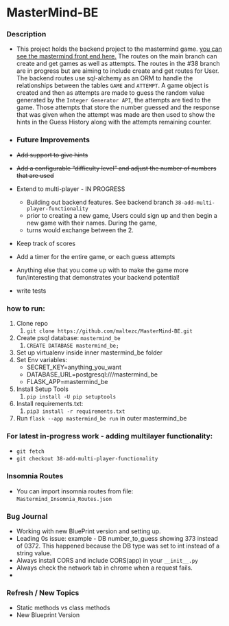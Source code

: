 # MasterMind-BE

### Description
- This project holds the backend project to the mastermind game.
  [you can see the mastermind front end here.](https://github.com/maltezc/MasterMind-FE) The routes on the main branch 
  can create and get games as well as attempts. The routes in the #38 branch are in progress but are aiming to include 
  create and get routes for User. The backend routes use sql-alchemy as an ORM to handle the relationships between the
  tables `GAME` and `ATTEMPT`. A game object is created and then as attempts are made to guess the random value
  generated by the `Integer Generator API`, the attempts are tied to the game. Those attempts that store the number 
  guessed and the response that was given when the attempt was made are then used to show the hints in the Guess History
  along with the attempts remaining counter.
  
- ### Future Improvements
- ~~Add support to give hints~~
- ~~Add a configurable “difficulty level” and adjust the number of numbers that are used~~
- Extend to multi-player - IN PROGRESS
  - Building out backend features. See backend branch `38-add-multi-player-functionality `
  - prior to creating a new game, Users could sign up and then begin a new game with their names. During the game, 
  - turns would exchange between the 2. 
- Keep track of scores
- Add a timer for the entire game, or each guess attempts
- Anything else that you come up with to make the game more fun/interesting that
demonstrates your backend potential!
- write tests


### how to run: 
1) Clone repo
   1) `git clone https://github.com/maltezc/MasterMind-BE.git`
2) Create psql database: `mastermind_be`
   1) `CREATE DATABASE mastermind_be;`
3) Set up virtualenv inside inner mastermind_be folder
4) Set Env variables: 
   - SECRET_KEY=anything_you_want
   - DATABASE_URL=postgresql:///mastermind_be
   - FLASK_APP=mastermind_be
5) Install Setup Tools
   1) `pip install -U pip setuptools`
6) Install requirements.txt: 
   1) `pip3 install -r requirements.txt `
7) Run `flask --app mastermind_be run` in outer mastermind_be

### For latest in-progress work - adding multilayer functionality: 
   - `git fetch`
   - `git checkout 38-add-multi-player-functionality `

### Insomnia Routes
   - You can import insomnia routes from file: `Mastermind_Insomnia_Routes.json`
   

### Bug Journal
- Working with new BluePrint version and setting up.
- Leading 0s issue: example - DB number_to_guess showing 373 instead of 0372. This happened because the DB type was set 
  to int instead of a string value.
- Always install CORS and include CORS(app) in your `__init__.py`
- Always check the network tab in chrome when a request fails.
- 

### Refresh / New Topics
- Static methods vs class methods
- New Blueprint Version


